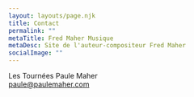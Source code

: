 ```yaml
---
layout: layouts/page.njk
title: Contact
permalink: ""
metaTitle: Fred Maher Musique
metaDesc: Site de l'auteur-compositeur Fred Maher
socialImage: ""
---
```

[](mailto:fredmahermusique@gmail.com)Les Tournées Paule Maher\
<a href="mailto:paule@paulemaher.com">paule@paulemaher.com</a>
